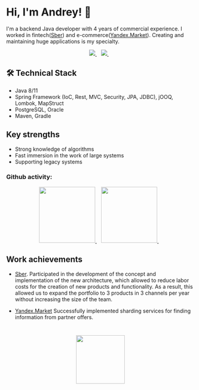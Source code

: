 # Hi, I'm Andrey! 👋
I'm a backend Java developer with 4 years of commercial experience. I worked in fintech([Sber](https://en.wikipedia.org/wiki/Sberbank)) and e-commerce([Yandex.Market](https://en.wikipedia.org/wiki/Yandex.Market)). Сreating and maintaining huge applications is my specialty.

<p align='center'>
   <a href="https://t.me/Marbok" target="_blank">
    <img src="https://img.shields.io/badge/Telegram-2CA5E0?style=for-the-badge&logo=telegram&logoColor=white" />        
  </a>&nbsp;&nbsp;
  <a href="www.linkedin.com/in/dmitriev-andrey-dev" target="_blank">
    <img src="https://img.shields.io/badge/linkedin-%230077B5.svg?&style=for-the-badge&logo=linkedin&logoColor=white" />
  </a>&nbsp;&nbsp;
</p>

## 🛠 Technical Stack
* Java 8/11
* Spring Framework (IoC, Rest, MVC, Security, JPA, JDBC), jOOQ, Lombok, MapStruct
* PostgreSQL, Oracle
* Maven, Gradle 

## Key strengths
* Strong knowledge of algorithms
* Fast immersion in the work of large systems
* Supporting legacy systems


### Github activity:

<p align='center'>
   <a href="https://github-readme-stats.vercel.app/api?username=dmitriev-andrey" target="_blank">
    <img height=150 src="https://github-readme-stats.vercel.app/api?username=dmitriev-andrey" />        
  </a>&nbsp;&nbsp;
  <a href="[www.linkedin.com/in/dmitriev-andrey-dev](https://github-readme-stats.vercel.app/api/top-langs/?username=dmitriev-andrey)" target="_blank">
    <img height=150 src="https://github-readme-stats.vercel.app/api/top-langs/?username=dmitriev-andrey" />
  </a>&nbsp;&nbsp;
</p>

## Work achievements

* [Sber](https://en.wikipedia.org/wiki/Sberbank). Participated in the development of the concept and implementation of the new architecture, which allowed to reduce labor costs for the creation of new products and functionality. As a result, this allowed us to expand the portfolio to 3 products in 3 channels per year without increasing the size of the team.

* [Yandex.Market](https://en.wikipedia.org/wiki/Yandex.Market) Successfully implemented sharding services for finding information from partner offers.

<div align="center" style="margin: 40px 0">
   <a href="https://github.com/dmitriev-andrey/github-profile-views-counter">
       <img width="130px" src="https://komarev.com/ghpvc/?username=dmitriev-andrey&color=DE002D">
   </a>
</div>
